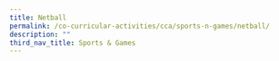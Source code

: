 ```yaml
---
title: Netball
permalink: /co-curricular-activities/cca/sports-n-games/netball/
description: ""
third_nav_title: Sports & Games
---
```

